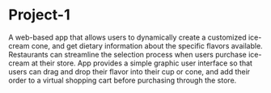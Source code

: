 # Project-1

A web-based app that allows users to dynamically create a customized ice-cream cone, and get dietary information about the specific flavors available. Restaurants can streamline the selection process when users purchase ice-cream at their store. App provides a simple graphic user interface so that users can drag and drop their flavor into their cup or cone, and add their order to a virtual shopping cart before purchasing through the store. 

